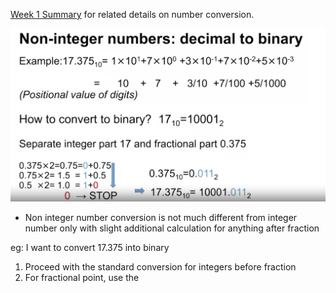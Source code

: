 [Week 1 Summary](../Week%201%20Introduction%20to%20number%20bases%20-%20%20conversion%20to%20decimal/Week%201%20Summary.md) for related details on number conversion. 


![](non_int_number_conversion_decimal_to_binary.png)
- Non integer number conversion is not much different from integer number only with slight additional calculation for anything after fraction

eg: I want to convert 17.375 into binary 
1. Proceed with the standard conversion for integers before fraction
2. For fractional point, use the 